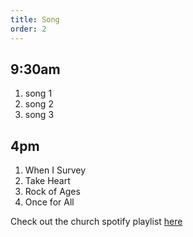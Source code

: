 ```yaml
---
title: Song
order: 2
---
```

## 9:30am
1. song 1
2. song 2
3. song 3

## 4pm
1. When I Survey
2. Take Heart
3. Rock of Ages
4. Once for All

Check out the church spotify playlist [here](https://open.spotify.com/playlist/3gh0ZKXkJBDbNEnZqJJDXj?si=0908aa3f87544643)

